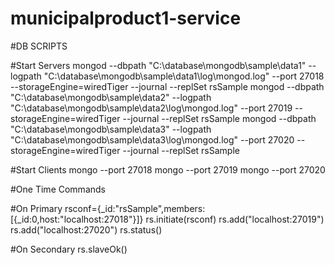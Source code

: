 # municipalproduct1-service

#DB SCRIPTS

#Start Servers
mongod --dbpath "C:\database\mongodb\sample\data1" --logpath "C:\database\mongodb\sample\data1\log\mongod.log" --port 27018 --storageEngine=wiredTiger --journal --replSet rsSample
mongod --dbpath "C:\database\mongodb\sample\data2" --logpath "C:\database\mongodb\sample\data2\log\mongod.log" --port 27019 --storageEngine=wiredTiger --journal --replSet rsSample
mongod --dbpath "C:\database\mongodb\sample\data3" --logpath "C:\database\mongodb\sample\data3\log\mongod.log" --port 27020 --storageEngine=wiredTiger --journal --replSet rsSample

#Start Clients
mongo --port 27018
mongo --port 27019
mongo --port 27020


#One Time Commands

#On Primary
rsconf={_id:"rsSample",members:[{_id:0,host:"localhost:27018"}]}
rs.initiate(rsconf)
rs.add("localhost:27019")
rs.add("localhost:27020")
rs.status()

#On Secondary
rs.slaveOk()
